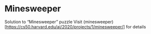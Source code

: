 # Minesweeper
Solution to “Minesweeper” puzzle
Visit (minesweeper)[https://cs50.harvard.edu/ai/2020/projects/1/minesweeper/] for details